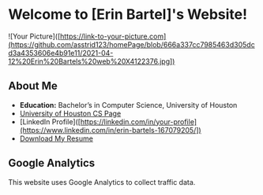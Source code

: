 # Welcome to [Erin Bartel]'s Website!

![Your Picture]([https://link-to-your-picture.com](https://github.com/asstrid123/homePage/blob/666a337cc7985463d305dcd3a4353606e4b91e11/2021-04-12%20Erin%20Bartels%20web%20X4122376.jpg]) <!-- Replace with the URL to your picture -->

## About Me
- **Education:** Bachelor’s in Computer Science, University of Houston
- [University of Houston CS Page](https://www.cs.uh.edu)
- [LinkedIn Profile]([https://linkedin.com/in/your-profile](https://www.linkedin.com/in/erin-bartels-167079205/]) <!-- Update with your LinkedIn profile -->
- [Download My Resume]([https://github.com/asstrid123/homePage/blob/666a337cc7985463d305dcd3a4353606e4b91e11/%2B123-456-7890.pdf]) <!-- Replace with the link to your resume -->

## Google Analytics
This website uses Google Analytics to collect traffic data.

